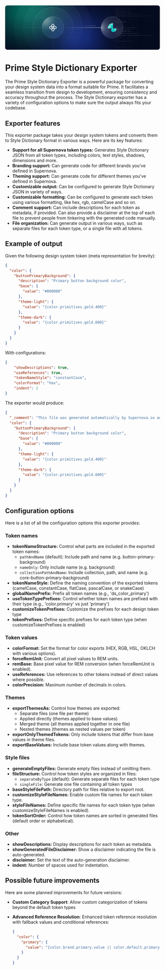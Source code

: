 ![Prime Style Dictionary Exporter](https://raw.githubusercontent.com/Supernova-Studio/exporters/main/exporters/style-dictionary/resources/header.png)

# Prime Style Dictionary Exporter

The Prime Style Dictionary Exporter is a powerful package for converting your design system data into a format suitable for Prime. It facilitates a seamless transition from design to development, ensuring consistency and accuracy throughout the process. The Style Dictionary exporter has a variety of configuration options to make sure the output always fits your codebase.

## Exporter features

This exporter package takes your design system tokens and converts them to Style Dictionary format in various ways. Here are its key features:

- **Support for all Supernova token types:** Generates Style Dictionary JSON from all token types, including colors, text styles, shadows, dimensions and more.
- **Branding support:** Can generate code for different brands you've defined in Supernova.
- **Theming support:** Can generate code for different themes you've defined in Supernova.
- **Customizable output:** Can be configured to generate Style Dictionary JSON in variety of ways.
- **Customizable formatting:** Can be configured to generate each token using various formatting, like hex, rgb, camelCase and so on.
- **Comment support:** Can include descriptions for each token as metadata, if provided. Can also provide a disclaimer at the top of each file to prevent people from tinkering with the generated code manually.
- **File organization:** Can generate output in various ways, such as separate files for each token type, or a single file with all tokens.

## Example of output

Given the following design system token (meta representation for brevity):

```json
{
  "color": {
    "buttonPrimaryBackground": {
      "description": "Primary button background color",
      "base": {
        "value": "#000000"
      },
      "theme-light": {
        "value": "{color.primitives.gold.400}"
      },
      "theme-dark": {
        "value": "{color.primitives.gold.600}"
      }
    }
  }
}
```

With configurations:

```json
{
    "showDescriptions": true,
    "useReferences": true,
    "tokenNameStyle": "constantCase",
    "colorFormat": "hex",
    "indent": 2
}
```

The exporter would produce:

```json
{
  "_comment": "This file was generated automatically by Supernova.io and should not be changed manually.",
  "color": {
    "buttonPrimaryBackground": {
      "description": "Primary button background color",
      "base": {
        "value": "#000000"
      },
      "theme-light": {
        "value": "{color.primitives.gold.400}"
      },
      "theme-dark": {
        "value": "{color.primitives.gold.600}"
      }
    }
  }
}
```

## Configuration options

Here is a list of all the configuration options this exporter provides:

### Token names
- **tokenNameStructure:** Control what parts are included in the exported token names:
  - `pathAndName` (default): Include path and name (e.g. button-primary-background)
  - `nameOnly`: Only include name (e.g. background)
  - `collectionPathAndName`: Include collection, path, and name (e.g. core-button-primary-background)
- **tokenNameStyle:** Define the naming convention of the exported tokens (camelCase, constantCase, flatCase, pascalCase, or snakeCase)
- **globalNamePrefix:** Prefix all token names (e.g., 'ds_color_primary')
- **useTokenTypePrefixes:** Control whether token names are prefixed with their type (e.g., 'color.primary' vs just 'primary')
- **customizeTokenPrefixes:** Customize the prefixes for each design token type
- **tokenPrefixes:** Define specific prefixes for each token type (when customizeTokenPrefixes is enabled)

### Token values
- **colorFormat:** Set the format for color exports (HEX, RGB, HSL, OKLCH with various options).
- **forceRemUnit:** Convert all pixel values to REM units.
- **remBase:** Base pixel value for REM conversion (when forceRemUnit is enabled).
- **useReferences:** Use references to other tokens instead of direct values where possible.
- **colorPrecision:** Maximum number of decimals in colors.

### Themes
- **exportThemesAs:** Control how themes are exported:
  - Separate files (one file per theme)
  - Applied directly (themes applied to base values)
  - Merged theme (all themes applied together in one file)
  - Nested themes (themes as nested values per token)
- **exportOnlyThemedTokens:** Only include tokens that differ from base values in theme files.
- **exportBaseValues:** Include base token values along with themes.

### Style files
- **generateEmptyFiles:** Generate empty files instead of omitting them.
- **fileStructure:** Control how token styles are organized in files:
  - `separateByType` (default): Generate separate files for each token type
  - `singleFile`: Generate one file containing all token types
- **baseStyleFilePath:** Directory path for files relative to export root.
- **customizeStyleFileNames:** Enable custom file names for each token type.
- **styleFileNames:** Define specific file names for each token type (when customizeStyleFileNames is enabled).
- **tokenSortOrder:** Control how token names are sorted in generated files (default order or alphabetical).

### Other
- **showDescriptions:** Display descriptions for each token as metadata.
- **showGeneratedFileDisclaimer:** Show a disclaimer indicating the file is auto-generated.
- **disclaimer:** Set the text of the auto-generation disclaimer.
- **indent:** Number of spaces used for indentation.

## Possible future improvements

Here are some planned improvements for future versions:

- **Custom Category Support**: Allow custom categorization of tokens beyond the default token types

- **Advanced Reference Resolution**: Enhanced token reference resolution with fallback values and conditional references:
  ```json
  {
    "color": {
      "primary": {
        "value": "{color.brand.primary.value || color.default.primary.value}"
      }
    }
  }
  ```